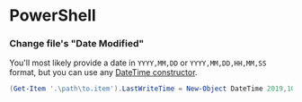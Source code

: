 # PowerShell

### Change file's "Date Modified"
You'll most likely provide a date in `YYYY,MM,DD` or `YYYY,MM,DD,HH,MM,SS` format, but you can use any [DateTime constructor](https://docs.microsoft.com/en-us/dotnet/api/system.datetime.-ctor).
```powershell
(Get-Item '.\path\to.item').LastWriteTime = New-Object DateTime 2019,10,27, 21,24,56
```
